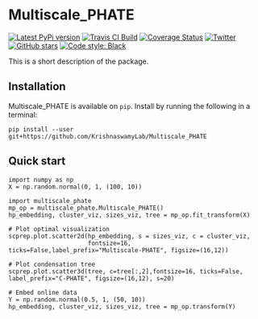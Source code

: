 Multiscale_PHATE
================

[![Latest PyPi version](https://img.shields.io/pypi/v/multiscale_phate.svg)](https://pypi.org/project/multiscale_phate/)
[![Travis CI Build](https://api.travis-ci.com/KrishnaswamyLab/Multiscale_PHATE.svg?branch=master)](https://travis-ci.com/KrishnaswamyLab/Multiscale_PHATE)
[![Coverage Status](https://coveralls.io/repos/github/KrishnaswamyLab/Multiscale_PHATE/badge.svg?branch=master)](https://coveralls.io/github/KrishnaswamyLab/Multiscale_PHATE?branch=master)
[![Twitter](https://img.shields.io/twitter/follow/KrishnaswamyLab.svg?style=social&label=Follow)](https://twitter.com/KrishnaswamyLab)
[![GitHub stars](https://img.shields.io/github/stars/scottgigante/Multiscale_PHATE.svg?style=social&label=Stars)](https://github.com/scottgigante/Multiscale_PHATE/)
[![Code style: Black](https://img.shields.io/badge/code%20style-black-000000.svg)](https://github.com/psf/black)

This is a short description of the package.

Installation
------------

Multiscale_PHATE is available on `pip`. Install by running the following in a terminal:

```
pip install --user git+https://github.com/KrishnaswamyLab/Multiscale_PHATE
```

Quick start
-----------

```
import numpy as np
X = np.random.normal(0, 1, (100, 10))

import multiscale_phate
mp_op = multiscale_phate.Multiscale_PHATE()
hp_embedding, cluster_viz, sizes_viz, tree = mp_op.fit_transform(X)

# Plot optimal visualization
scprep.plot.scatter2d(hp_embedding, s = sizes_viz, c = cluster_viz,
                      fontsize=16, ticks=False,label_prefix="Multiscale-PHATE", figsize=(16,12))

# Plot condensation tree
scprep.plot.scatter3d(tree, c=tree[:,2],fontsize=16, ticks=False, label_prefix="C-PHATE", figsize=(16,12), s=20)

# Embed online data
Y = np.random.normal(0.5, 1, (50, 10))
hp_embedding, cluster_viz, sizes_viz, tree = mp_op.transform(Y)
```
